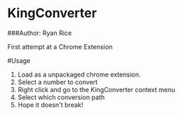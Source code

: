 KingConverter
=============
###Author: Ryan Rice


First attempt at a Chrome Extension


#Usage
1. Load as a unpackaged chrome extension.
2. Select a number to convert
3. Right click and go to the KingConverter context menu 
4. Select which conversion path
5. Hope it doesn't break!

